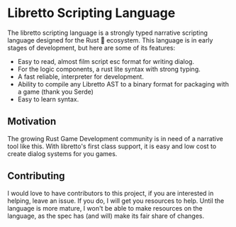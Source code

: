 # Libretto Scripting Language

The libretto scripting language is a strongly typed narrative scripting language designed for the Rust :crab: ecosystem. This language is in early stages of development, but here are some of its features: 

- Easy to read, almost film script esc format for writing dialog.
- For the logic components, a rust lite syntax with strong typing.
- A fast reliable, interpreter for development.
- Ability to compile any Libretto AST to a binary format for packaging with a game (thank you Serde)
- Easy to learn syntax.

## Motivation

The growing Rust Game Development community is in need of a narrative tool like this. With libretto's first class support, it is easy and low cost to create dialog systems for you games.

## Contributing

I would love to have contributors to this project, if you are interested in helping, leave an issue. If you do, I will get you resources to help. Until the language is more mature, I won't be able to make resources on the language, as the spec has (and will) make its fair share of changes. 